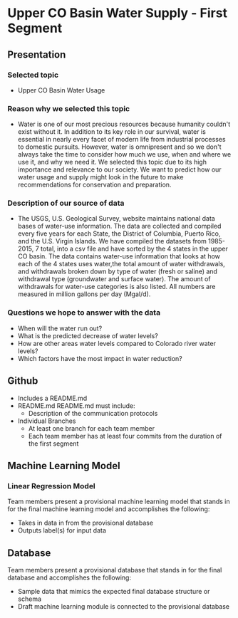 # Upper CO Basin Water Supply - First Segment
## Presentation
### Selected topic
- Upper CO Basin Water Usage
### Reason why we selected this topic
- Water is one of our most precious resources because humanity couldn't exist without it. In addition to its key role in our survival, water is essential in nearly every facet of modern life from industrial processes to domestic pursuits. However, water is omnipresent and so we don't always take the time to consider how much we use, when and where we use it, and why we need it. We selected this topic due to its high importance and relevance to our society. We want to predict how our water usage and supply might look in the future to make recommendations for conservation and preparation.
### Description of our source of data
- The USGS, U.S. Geological Survey, website maintains national data bases of water-use information. The data are collected and compiled every five years for each State, the District of Columbia, Puerto Rico, and the U.S. Virgin Islands. We have compiled the datasets from 1985-2015, 7 total, into a csv file and have sorted by the 4 states in the upper CO basin. The data contains water-use information that looks at how each of the 4 states uses water,the total amount of water withdrawals, and withdrawals broken down by type of water (fresh or saline) and withdrawal type (groundwater and surface water). The amount of withdrawals for water-use categories is also listed. All numbers are measured in million gallons per day (Mgal/d).
### Questions we hope to answer with the data
- When will the water run out?
- What is the predicted decrease of water levels?
- How are other areas water levels compared to Colorado river water levels?
- Which factors have the most impact in water reduction?
## Github
- Includes a README.md
- README.md README.md must include:
   - Description of the communication protocols
- Individual Branches
   - At least one branch for each team member
    - Each team member has at least four commits from the duration of the first segment
## Machine Learning Model
### Linear Regression Model
Team members present a provisional machine learning model that stands in for the final machine learning model and accomplishes the following:

- Takes in data in from the provisional database
- Outputs label(s) for input data
## Database
Team members present a provisional database that stands in for the final database and accomplishes the following:
- Sample data that mimics the expected final database structure or schema
- Draft machine learning module is connected to the provisional database
